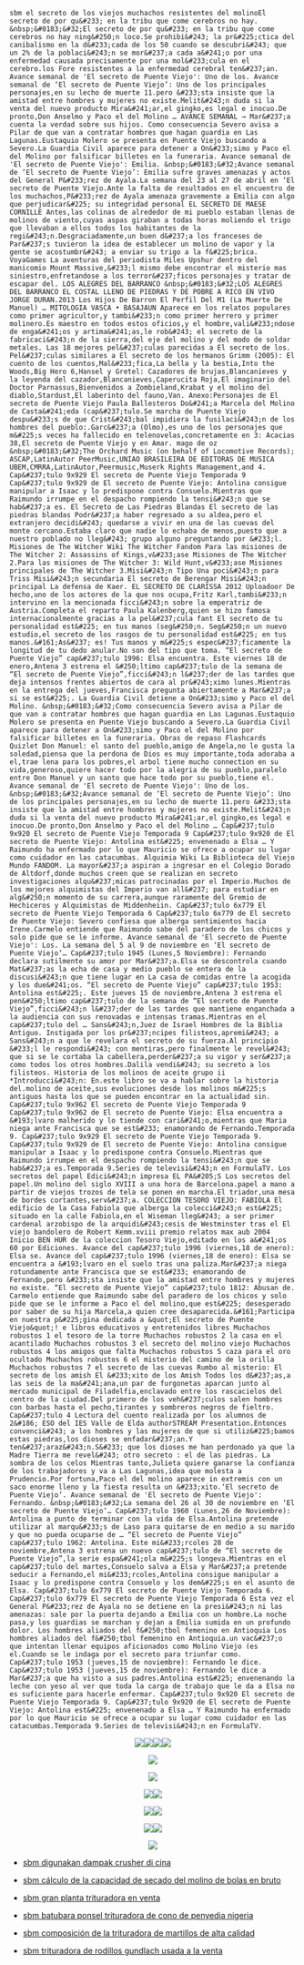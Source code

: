 
```
sbm el secreto de los viejos muchachos resistentes del molinoEl secreto de por qu&#233; en la tribu que come cerebros no hay. &nbsp;&#0183;&#32;El secreto de por qu&#233; en la tribu que come cerebros no hay ning&#250;n loco.Se prohibi&#243; la pr&#225;ctica del canibalismo en la d&#233;cada de los 50 cuando se descubri&#243; que un 2% de la poblaci&#243;n se mor&#237;a cada a&#241;o por una enfermedad causada precisamente por una mol&#233;cula en el cerebro.los Fore resistentes a la enfermedad cerebral ten&#237;an. Avance semanal de 'El secreto de Puente Viejo': Uno de los. Avance semanal de ‘El secreto de Puente Viejo’: Uno de los principales personajes,en su lecho de muerte 11.pero &#233;sta insiste que la amistad entre hombres y mujeres no existe.Melit&#243;n duda si la venta del nuevo producto Mira&#241;ar,el gingko,es legal e inocuo.De pronto,Don Anselmo y Paco el del Molino … AVANCE SEMANAL → Mar&#237;a cuenta la verdad sobre sus hijos. Como consecuencia Severo avisa a Pilar de que van a contratar hombres que hagan guardia en Las Lagunas.Eustaquio Molero se presenta en Puente Viejo buscando a Severo.La Guardia Civil aparece para detener a On&#233;simo y Paco el del Molino por falsificar billetes en la funeraria. Avance semanal de 'El secreto de Puente Viejo': Emilia. &nbsp;&#0183;&#32;Avance semanal de ‘El secreto de Puente Viejo’: Emilia sufre graves amenazas y actos del General P&#233;rez de Ayala.La semana del 23 al 27 de abril en ‘El secreto de Puente Viejo.Ante la falta de resultados en el encuentro de los muchachos,P&#233;rez de Ayala amenaza gravemente a Emilia con algo que perjudicar&#225; su integridad personal EL SECRETO DE MAESE CORNILLE Antes,las colinas de alrededor de mi pueblo estaban llenas de molinos de viento,cuyas aspas giraban a todas horas moliendo el trigo que llevaban a ellos todos los habitantes de la regi&#243;n.Desgraciadamente,un buen d&#237;a los franceses de Par&#237;s tuvieron la idea de establecer un molino de vapor y la gente se acostumbr&#243; a enviar su trigo a la f&#225;brica. VoyaGames La aventuras del periodista Miles Upshur dentro del manicomio Mount Massive,&#233;l mismo debe encontrar el misterio mas siniestro,enfretandose a los terror&#237;ficos personajes y tratar de escapar del. LOS ALEGRES DEL BARRANCO &nbsp;&#0183;&#32;LOS ALEGRES DEL BARRANCO EL COSTAL LLENO DE PIEDRAS Y DE POBRE A RICO EN VIVO JORGE DURAN.2013 Los Hijos De Barron El Perfil Del M1 (La Muerte De Manuel) … MITOLOGIA VASCA • BASAJAUN Aparece en los relatos populares como primer agricultor,y tambi&#233;n como primer herrero y primer molinero.Es maestro en todos estos oficios,y el hombre,vali&#233;ndose de enga&#241;os y artima&#241;as,le rob&#243; el secreto de la fabricaci&#243;n de la sierra,del eje del molino y del modo de soldar metales. Las 18 mejores pel&#237;culas parecidas a El secreto de los. Pel&#237;culas similares a El secreto de los hermanos Grimm (2005): El cuento de los cuentos,Mal&#233;fica,La bella y la bestia,Into the Woods,Big Hero 6,Hansel y Gretel: Cazadores de brujas,Blancanieves y la leyenda del cazador,Blancanieves,Caperucita Roja,El imaginario del Doctor Parnassus,Bienvenidos a Zombieland,Krabat y el molino del diablo,Stardust,El laberinto del fauno,Van. Anexo:Personajes de El secreto de Puente Viejo Paula Ballesteros Do&#241;a Marcela del Molino de Casta&#241;eda (cap&#237;tulo.Se marcha de Puente Viejo despu&#233;s de que Crist&#243;bal impidiera la fusilaci&#243;n de los hombres del pueblo:.Garc&#237;a (Olmo),es uno de los personajes que m&#225;s veces ha fallecido en telenovelas,concretamente en 3: Acacias 38,El secreto de Puente Viejo y en Amar. mago de oz &nbsp;&#0183;&#32;The Orchard Music (on behalf of Locomotive Records); ASCAP,LatinAutor PeerMusic,UNIAO BRASILEIRA DE EDITORAS DE MUSICA UBEM,CMRRA,LatinAutor,Peermusic,Muserk Rights Management,and 4. Cap&#237;tulo 9x929 El secreto de Puente Viejo Temporada 9 Cap&#237;tulo 9x929 de El secreto de Puente Viejo: Antolina consigue manipular a Isaac y lo predispone contra Consuelo.Mientras que Raimundo irrumpe en el despacho rompiendo la tensi&#243;n que se hab&#237;a es. El Secreto de Las Piedras Blandas El secreto de las piedras blandas Podr&#237;a haber regresado a su aldea,pero el extranjero decidi&#243; quedarse a vivir en una de las cuevas del monte cercano.Estaba claro que nadie lo echaba de menos,puesto que a nuestro poblado no lleg&#243; grupo alguno preguntando por &#233;l. Misiones de The Witcher Wiki The Witcher Fandom Para las misiones de The Witcher 2: Assassins of Kings,v&#233;ase Misiones de The Witcher 2.Para las misiones de The Witcher 3: Wild Hunt,v&#233;ase Misiones principales de The Witcher 3.Misi&#243;n Tipo Una poci&#243;n para Triss Misi&#243;n secundaria El secreto de Berengar Misi&#243;n principal La defensa de Kaer. EL SECRETO DE CLARISSA 2012 Uploadoor De hecho,uno de los actores de la que nos ocupa,Fritz Karl,tambi&#233;n intervino en la mencionada ficci&#243;n sobre la emperatriz de Austria.Completa el reparto Paula Kalenberg,quien se hizo famosa internacionalmente gracias a la pel&#237;cula fant El secreto de tu personalidad est&#225; en tus manos (seg&#250;n. Seg&#250;n un nuevo estudio,el secreto de los rasgos de tu personalidad est&#225; en tus manos.&#161;As&#237; es! Tus manos y m&#225;s espec&#237;ficamente la longitud de tu dedo anular.No son del tipo que toma. “El secreto de Puente Viejo” cap&#237;tulo 1996: Elsa encuentra. Este viernes 18 de enero,Antena 3 estrena el &#250;ltimo cap&#237;tulo de la semana de “El secreto de Puente Viejo”,ficci&#243;n l&#237;der de las tardes que deja intensos frentes abiertos de cara al pr&#243;ximo lunes.Mientras en la entrega del jueves,Francisca pregunta abiertamente a Mar&#237;a si se est&#225;. La Guardia Civil detiene a On&#233;simo y Paco el del Molino. &nbsp;&#0183;&#32;Como consecuencia Severo avisa a Pilar de que van a contratar hombres que hagan guardia en Las Lagunas.Eustaquio Molero se presenta en Puente Viejo buscando a Severo.La Guardia Civil aparece para detener a On&#233;simo y Paco el del Molino por falsificar billetes en la funeraria. Obras de repaso Flashcards Quizlet Don Manuel: el santo del pueblo,amigo de Angela,no le gusta la soledad,piensa que la perdona de Dios es muy importante,toda adoraba a el,trae lena para los pobres,el arbol tiene mucho connection en su vida,generoso,quiere hacer todo por la alegria de su pueblo,paralelo entre Don Manuel y un santo que hace todo por su pueblo,tiene el. Avance semanal de 'El secreto de Puente Viejo': Uno de los. &nbsp;&#0183;&#32;Avance semanal de ‘El secreto de Puente Viejo’: Uno de los principales personajes,en su lecho de muerte 11.pero &#233;sta insiste que la amistad entre hombres y mujeres no existe.Melit&#243;n duda si la venta del nuevo producto Mira&#241;ar,el gingko,es legal e inocuo.De pronto,Don Anselmo y Paco el del Molino … Cap&#237;tulo 9x920 El secreto de Puente Viejo Temporada 9 Cap&#237;tulo 9x920 de El secreto de Puente Viejo: Antolina est&#225; envenenado a Elsa … Y Raimundo ha enfermado por lo que Mauricio se ofrece a ocupar su lugar como cuidador en las catacumbas. Alquimia Wiki La Biblioteca del Viejo Mundo FANDOM. La mayor&#237;a aspiran a ingresar en el Colegio Dorado de Altdorf,donde muchos creen que se realizan en secreto investigaciones alqu&#237;micas patrocinadas por el Imperio.Muchos de los mejores alquimistas del Imperio van all&#237; para estudiar en alg&#250;n momento de su carrera,aunque raramente del Gremio de Hechiceros y Alquimistas de Middenheiin. Cap&#237;tulo 6x779 El secreto de Puente Viejo Temporada 6 Cap&#237;tulo 6x779 de El secreto de Puente Viejo: Severo confiesa que alberga sentimientos hacia Irene.Carmelo entiende que Raimundo sabe del paradero de los chicos y solo pide que se le informe. Avance semanal de 'El secreto de Puente Viejo': Los. La semana del 5 al 9 de noviembre en ‘El secreto de Puente Viejo‘… Cap&#237;tulo 1945 (Lunes,5 Noviembre): Fernando declara sutilmente su amor por Mar&#237;a.Elsa se descontrola cuando Mat&#237;as la echa de casa y medio pueblo se entera de la discusi&#243;n que tiene lugar en La casa de comidas entre la acogida y los due&#241;os. “El secreto de Puente Viejo” cap&#237;tulo 1953: Antolina est&#225;. Este jueves 15 de noviembre,Antena 3 estrena el pen&#250;ltimo cap&#237;tulo de la semana de “El secreto de Puente Viejo”,ficci&#243;n l&#237;der de las tardes que mantiene enganchada a la audiencia con sus renovadas e intensas tramas.Mientras en el cap&#237;tulo del … Sans&#243;n,Juez de Israel Hombres de la Biblia Antiguo. Instigada por los pr&#237;ncipes filisteos,apremi&#243; a Sans&#243;n a que le revelara el secreto de su fuerza.Al principio &#233;l le respondi&#243; con mentiras,pero finalmente le revel&#243; que si se le cortaba la cabellera,perder&#237;a su vigor y ser&#237;a como todos los otros hombres.Dalila vendi&#243; su secreto a los filisteos. Historia de los molinos de aceite grupo ii *Introducci&#243;n: En.este libro se va a hablar sobre la historia del.molino de aceite,sus evoluciones desde los molinos m&#225;s antiguos hasta los que se pueden encontrar en la actualidad sin. Cap&#237;tulo 9x962 El secreto de Puente Viejo Temporada 9 Cap&#237;tulo 9x962 de El secreto de Puente Viejo: Elsa encuentra a &#193;lvaro malherido y lo tiende con cari&#241;o,mientras que Maria niega ante Francisca que se est&#233; enamorando de Fernando.Temporada 9. Cap&#237;tulo 9x929 El secreto de Puente Viejo Temporada 9. Cap&#237;tulo 9x929 de El secreto de Puente Viejo: Antolina consigue manipular a Isaac y lo predispone contra Consuelo.Mientras que Raimundo irrumpe en el despacho rompiendo la tensi&#243;n que se hab&#237;a es.Temporada 9.Series de televisi&#243;n en FormulaTV. Los secretos del papel Edici&#243;n impresa EL PA&#205;S Los secretos del papel.Un molino del siglo XVIII a una hora de Barcelona.papel a mano a partir de viejos trozos de tela se ponen en marcha.El triador,una mesa de bordes cortantes,serv&#237;a. COLECCION TESORO VIEJO: FABIOLA El edificio de la Casa Fabiola que alberga la colecci&#243;n est&#225; situado en la calle Fabiola,en el Wiseman lleg&#243; a ser primer cardenal arzobispo de la arquidi&#243;cesis de Westminster tras el El viejo bandolero de Robert Kemm.xviii premio relatos max aub 2004 Inicio BEN HUR de la coleccion Tesoro Viejo,editado en los a&#241;os 60 por Ediciones. Avance del cap&#237;tulo 1996 (viernes,18 de enero): Elsa se. Avance del cap&#237;tulo 1996 (viernes,18 de enero): Elsa se encuentra a &#193;lvaro en el suelo tras una paliza.Mar&#237;a niega rotundamente ante Francisca que se est&#233; enamorando de Fernando,pero &#233;sta insiste que la amistad entre hombres y mujeres no existe. “El secreto de Puente Viejo” cap&#237;tulo 1812: Abusan de. Carmelo entiende que Raimundo sabe del paradero de los chicos y solo pide que se le informe a Paco el del molino,que est&#225; desesperado por saber de su hija Marcela,a quien cree desaparecida.&#161;Participa en nuestra p&#225;gina dedicada a &quot;El secreto de Puente Viejo&quot;! e libros educativos y entretenidos libres Muchachos robustos 1 el tesoro de la torre Muchachos robustos 2 la casa en el acantilado Muchachos robustos 3 el secreto del molino viejo Muchachos robustos 4 los amigos que falta Muchachos robustos 5 caza para el oro ocultado Muchachos robustos 6 el misterio del camino de la orilla Muchachos robustos 7 el secreto de las cuevas Rumbo al misterio: El secreto de los amish El &#233;xito de los Amish Todos los d&#237;as,a las seis de la ma&#241;ana,un par de furgonetas aparcan junto al mercado municipal de Filadelfia,enclavado entre los rascacielos del centro de la ciudad.Del primero de los veh&#237;culos salen hombres con barbas hasta el pecho,tirantes y sombreros negros de fieltro. Cap&#237;tulo 4 Lectura del cuento realizada por los alumnos de 2&#186; ESO del IES Valle de Elda authorSTREAM Presentation.Entonces convenci&#243; a los hombres y las mujeres de que si utiliz&#225;bamos estas piedras,los dioses se enfadar&#237;an.Y ten&#237;araz&#243;n.S&#233; que los dioses me han perdonado ya que la Madre Tierra me revel&#243; otro secreto : el de las piedras. La sombra de los celos Mientras tanto,Julieta quiere ganarse la confianza de los trabajadores y va a Las Lagunas,idea que molesta a Prudencio.Por fortuna,Paco el del molino aparece in extremis con un saco enorme lleno y la fiesta resulta un &#233;xito.‘El secreto de Puente Viejo’. Avance semanal de 'El secreto de Puente Viejo': Fernando. &nbsp;&#0183;&#32;La semana del 26 al 30 de noviembre en ‘El secreto de Puente Viejo‘… Cap&#237;tulo 1960 (Lunes,26 de Noviembre): Antolina a punto de terminar con la vida de Elsa.Antolina pretende utilizar al marqu&#233;s de Laso para quitarse de en medio a su marido y que no pueda ocuparse de … “El secreto de Puente Viejo” cap&#237;tulo 1962: Antolina. Este mi&#233;rcoles 28 de noviembre,Antena 3 estrena un nuevo cap&#237;tulo de “El secreto de Puente Viejo”,la serie espa&#241;ola m&#225;s longeva.Mientras en el cap&#237;tulo del martes,Consuelo salva a Elsa y Mar&#237;a pretende seducir a Fernando,el mi&#233;rcoles,Antolina consigue manipular a Isaac y lo predispone contra Consuelo y los dem&#225;s en el asunto de Elsa. Cap&#237;tulo 6x779 El secreto de Puente Viejo Temporada 6. Cap&#237;tulo 6x779 El secreto de Puente Viejo Temporada 6 Esta vez el General P&#233;rez de Ayala no se detiene en la presi&#243;n ni las amenazas: sale por la puerta dejando a Emilia con un hombre.La noche pasa,y los guardias se marchan y dejan a Emilia sumida en un profundo dolor. Los hombres aliados del f&#250;tbol femenino en Antioquia Los hombres aliados del f&#250;tbol femenino en Antioquia.un vac&#237;o que intentan llenar equipos aficionados como Molino Viejo (es el.Cuando se le indaga por el secreto para triunfar como. Cap&#237;tulo 1953 (jueves,15 de noviembre): Fernando le dice. Cap&#237;tulo 1953 (jueves,15 de noviembre): Fernando le dice a Mar&#237;a que ha visto a sus padres.Antolina est&#225; envenenando la leche con yeso al ver que toda la carga de trabajo que le da a Elsa no es suficiente para hacerle enfermar. Cap&#237;tulo 9x920 El secreto de Puente Viejo Temporada 9. Cap&#237;tulo 9x920 de El secreto de Puente Viejo: Antolina est&#225; envenenado a Elsa … Y Raimundo ha enfermado por lo que Mauricio se ofrece a ocupar su lugar como cuidador en las catacumbas.Temporada 9.Series de televisi&#243;n en FormulaTV. 
```

<div align="center">

<a href="https://es-mill.shibang-china.com/github&k=sbm+el+secreto+de+los+viejos+muchachos+resistentes+del+molino"><img src="https://static.shibang-china.com/es/mill/index.jpg"></a><a href="https://es-mill.shibang-china.com/materials.htmlgithub&k=sbm+el+secreto+de+los+viejos+muchachos+resistentes+del+molino"><img src="https://static.shibang-china.com/es/mill/materials.jpg"></a><a href="https://es-mill.shibang-china.com/about.htmlgithub&k=sbm+el+secreto+de+los+viejos+muchachos+resistentes+del+molino"><img src="https://static.shibang-china.com/es/mill/about.jpg"></a><a href="https://es-mill.shibang-china.com/contact.htmlgithub&k=sbm+el+secreto+de+los+viejos+muchachos+resistentes+del+molino"><img src="https://static.shibang-china.com/es/mill/contact.jpg"></a>

<a href="https://es-mill.shibang-china.com/github&k=sbm+el+secreto+de+los+viejos+muchachos+resistentes+del+molino"><img src="https://static.shibang-china.com/es/mill/banner.jpg"></a>

<a href="https://swt.shibang-china.com/github&k=sbm+el+secreto+de+los+viejos+muchachos+resistentes+del+molino"><img src="https://static.shibang-china.com/es/mill/chat.jpg"></a>

<a href="https://es-mill.shibang-china.com/products/vertical-roller-mill.htmlgithub&k=sbm+el+secreto+de+los+viejos+muchachos+resistentes+del+molino"><img src="https://static.shibang-china.com/es/mill/vertical.jpg"></a><a href="https://es-mill.shibang-china.com/products/raymond-mill.htmlgithub&k=sbm+el+secreto+de+los+viejos+muchachos+resistentes+del+molino"><img src="https://static.shibang-china.com/es/mill/raymond.jpg"></a>

<a href="https://es-mill.shibang-china.com/products/ultrafine-grinding-mill.htmlgithub&k=sbm+el+secreto+de+los+viejos+muchachos+resistentes+del+molino"><img src="https://static.shibang-china.com/es/mill/ultrafine.jpg"></a><a href="https://es-mill.shibang-china.com/products/trapezium-grinding-mill.htmlgithub&k=sbm+el+secreto+de+los+viejos+muchachos+resistentes+del+molino"><img src="https://static.shibang-china.com/es/mill/trapezium.jpg"></a>

<a href="https://es-mill.shibang-china.com/products/ball-mill.htmlgithub&k=sbm+el+secreto+de+los+viejos+muchachos+resistentes+del+molino"><img src="https://static.shibang-china.com/es/mill/ball.jpg"></a><a href="https://es-mill.shibang-china.com/products/hammer-mill.htmlgithub&k=sbm+el+secreto+de+los+viejos+muchachos+resistentes+del+molino"><img src="https://static.shibang-china.com/es/mill/hammer.jpg"></a>

<a href="https://swt.shibang-china.com/github&k=sbm+el+secreto+de+los+viejos+muchachos+resistentes+del+molino"><img src="https://static.shibang-china.com/es/mill/case.jpg"></a>

</div>


* [sbm digunakan dampak crusher di cina](sbm%20digunakan%20dampak%20crusher%20di%20cina.md)

* [sbm cálculo de la capacidad de secado del molino de bolas en bruto](sbm%20c%C3%A1lculo%20de%20la%20capacidad%20de%20secado%20del%20molino%20de%20bolas%20en%20bruto.md)

* [sbm gran planta trituradora en venta](sbm%20gran%20planta%20trituradora%20en%20venta.md)

* [sbm batubara ponsel trituradora de cono de penyedia nigeria](sbm%20batubara%20ponsel%20trituradora%20de%20cono%20de%20penyedia%20nigeria.md)

* [sbm composición de la trituradora de martillos de alta calidad](sbm%20composici%C3%B3n%20de%20la%20trituradora%20de%20martillos%20de%20alta%20calidad.md)

* [sbm trituradora de rodillos gundlach usada a la venta](sbm%20trituradora%20de%20rodillos%20gundlach%20usada%20a%20la%20venta.md)